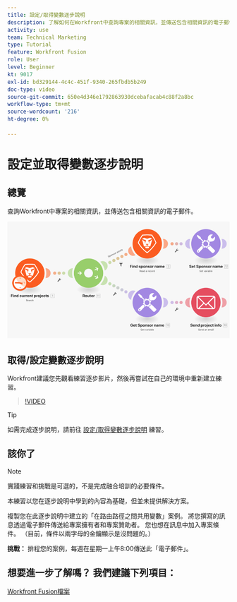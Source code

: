 ```yaml
---
title: 設定/取得變數逐步說明
description: 了解如何在Workfront中查詢專案的相關資訊，並傳送包含相關資訊的電子郵件，位於 [!DNL Adobe Workfront Fusion].
activity: use
team: Technical Marketing
type: Tutorial
feature: Workfront Fusion
role: User
level: Beginner
kt: 9017
exl-id: bd329144-4c4c-451f-9340-265fbdb5b249
doc-type: video
source-git-commit: 650e4d346e1792863930dcebafacab4c88f2a8bc
workflow-type: tm+mt
source-wordcount: '216'
ht-degree: 0%

---
```


# 設定並取得變數逐步說明

## 總覽

查詢Workfront中專案的相關資訊，並傳送包含相關資訊的電子郵件。

![融合場景的影像](assets/universal-connectors-and-routing-8.png)

## 取得/設定變數逐步說明

Workfront建議您先觀看練習逐步影片，然後再嘗試在自己的環境中重新建立練習。

>[!VIDEO](https://video.tv.adobe.com/v/335276/?quality=12&learn=on)

>[!TIP]
>
>如需完成逐步說明，請前往 [設定/取得變數逐步說明](https://experienceleague.adobe.com/docs/workfront-learn/tutorials-workfront/fusion/exercises/set-get-variables.html?lang=en) 練習。

## 該你了

>[!NOTE]
>
>實踐練習和挑戰是可選的，不是完成融合培訓的必要條件。

本練習以您在逐步說明中學到的內容為基礎，但並未提供解決方案。

複製您在此逐步說明中建立的「在路由路徑之間共用變數」案例。 將您撰寫的訊息透過電子郵件傳送給專案擁有者和專案贊助者。 您也想在訊息中加入專案條件。 （目前，條件以兩字母的金鑰顯示是沒問題的。）

**挑戰：** 排程您的案例，每週在星期一上午8:00傳送此「電子郵件」。

## 想要進一步了解嗎？ 我們建議下列項目：

[Workfront Fusion檔案](https://experienceleague.adobe.com/docs/workfront/using/adobe-workfront-fusion/workfront-fusion-2.html?lang=en)

